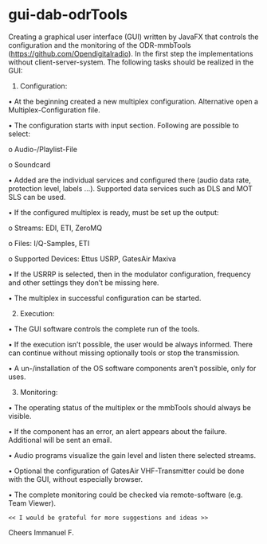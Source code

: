 # gui-dab-odrTools

Creating a graphical user interface (GUI) written by JavaFX that controls the configuration and the monitoring of the ODR-mmbTools (https://github.com/Opendigitalradio). In the first step the implementations without client-server-system. 
The following tasks should be realized in the GUI:

1. Configuration:

•	At the beginning created a new multiplex configuration. Alternative open a Multiplex-Configuration file.

•	The configuration starts with input section. Following are possible to select: 

   o	Audio-/Playlist-File
	
   o	Soundcard
	
•	Added are the individual services and configured there (audio data rate, protection level, labels ...). Supported data services such as DLS and MOT SLS can be used.

•	If the configured multiplex is ready, must be set up the output: 

   o	Streams: EDI, ETI, ZeroMQ
	
   o	Files: I/Q-Samples, ETI 
	
   o	Supported Devices: Ettus USRP, GatesAir Maxiva
	
•	If the USRRP is selected, then in the modulator configuration, frequency and other settings they don’t be missing here.

•	The multiplex in successful configuration can be started.


2. Execution:

•	The GUI software controls the complete run of the tools.

•	If the execution isn’t possible, the user would be always informed. There can continue without missing optionally tools or stop the transmission.

•	A un-/installation of the OS software components aren’t possible, only for uses.


3. Monitoring:

•	The operating status of the multiplex or the mmbTools should always be visible.

•	If the component has an error, an alert appears about the failure. Additional will be sent an email.

•	Audio programs visualize the gain level and listen there selected streams.

•	Optional the configuration of GatesAir VHF-Transmitter could be done with the GUI, without especially browser.

•	The complete monitoring could be checked via remote-software (e.g. Team Viewer).

    
    << I would be grateful for more suggestions and ideas >>
 
Cheers 
Immanuel F.
